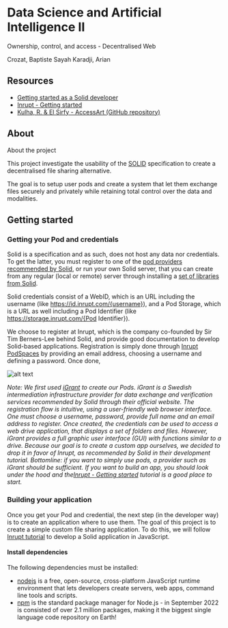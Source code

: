  # Data Science and Artificial Intelligence II

 Ownership, control, and access - Decentralised Web

 Crozat, Baptiste
 Sayah Karadji, Arian

 ## Resources

- [Getting started as a Solid developer](https://solidproject.org//developers/tutorials/getting-started)
- [Inrupt - Getting started](https://docs.inrupt.com/developer-tools/javascript/client-libraries/tutorial/getting-started/)
- [Kulha, R. & El Sirfy - AccessArt (GitHub repository)](https://github.com/RobbsX/AccessArt)

## About

About the project

This project investigate the usability of the [SOLID](https://solidproject.org/) specification to create a decentralised file sharing alternative.

The goal is to setup user pods and create a system that let them exchange files securely and privately while retaining total control over the data and modalities.

## Getting started

### Getting your Pod and credentials

Solid is a specification and as such, does not host any data nor credentials. To get the latter, you must register to one of the [pod providers recommended by Solid](https://solidproject.org/users/get-a-pod#get-a-pod-from-a-pod-provider), or run your own Solid server, that you can create from any regular (local or remote) server through installing a [set of libraries from Solid](https://docs.inrupt.com/developer-tools/javascript/client-libraries/tutorial/getting-started/#install-the-client-libraries).

Solid credentials consist of a WebID, which is an URL including the username (like https://id.inrupt.com/{username}), and a Pod Storage, which is a URL as well including a Pod Identifier (like https://storage.inrupt.com/{Pod Identifier}).

We choose to register at Inrupt, which is the company co-founded by Sir Tim Berners-Lee behind Solid, and provide good documentation to develop Solid-based applications. Registration is simply done through [Inrupt PodSpaces](https://docs.inrupt.com/pod-spaces/) by providing an email address, choosing a username and defining a password. Once done, 

![alt text](wu-dsai2-podspace-registration-complete.png)

*Note: We first used [iGrant](https://igrant.io/datapod.html) to create our Pods. iGrant is a Swedish intermediation infrastructure provider for data exchange and verification services recommended by Solid through their official website. The registration flow is intuitive, using a user-friendly web browser interface. One must choose a username, password, provide full name and an email address to register. Once created, the credentials can be used to access a web drive application, that displays a set of folders and files. However, iGrant provides a full graphic user interface (GUI) with functions similar to a drive. Because our goal is to create a custom app ourselves, we decided to drop it in favor of Inrupt, as recommended by Solid in their development tutorial. Bottomline: if you want to simply use pods, a provider such as iGrant should be sufficient. If you want to build an app, you should look under the hood and the[Inrupt - Getting started](https://docs.inrupt.com/developer-tools/javascript/client-libraries/tutorial/getting-started/) tutorial is a good place to start.*

### Building your application

Once you get your Pod and credential, the next step (in the developer way) is to create an application where to use them. The goal of this project is to create a simple custom file sharing application. To do this, we will follow [Inrupt tutorial](https://docs.inrupt.com/developer-tools/javascript/client-libraries/tutorial/getting-started/) to develop a Solid application in JavaScript.

#### Install dependencies

The following dependencies must be installed:
- [nodejs](https://nodejs.org/en) is a free, open-source, cross-platform JavaScript runtime environment that lets developers create servers, web apps, command line tools and scripts.
- [npm](https://nodejs.org/en/learn/getting-started/an-introduction-to-the-npm-package-manager) is the standard package manager for Node.js - in September 2022 is consisted of over 2.1 million packages, making it the biggest single language code repository on Earth!